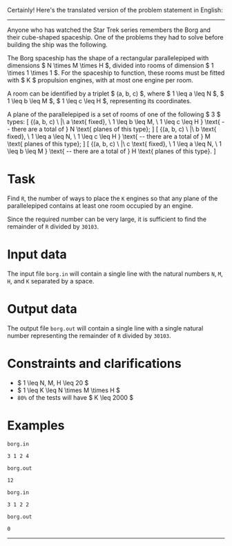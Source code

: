 Certainly! Here's the translated version of the problem statement in English:

---

Anyone who has watched the Star Trek series remembers the Borg and their cube-shaped spaceship. One of the problems they had to solve before building the ship was the following.

The Borg spaceship has the shape of a rectangular parallelepiped with dimensions $ N \times M \times H $, divided into rooms of dimension $ 1 \times 1 \times 1 $. For the spaceship to function, these rooms must be fitted with $ K $ propulsion engines, with at most one engine per room.

A room can be identified by a triplet $ (a, b, c) $, where $ 1 \leq a \leq N $, $ 1 \leq b \leq M $, $ 1 \leq c \leq H $, representing its coordinates.

A plane of the parallelepiped is a set of rooms of one of the following $ 3 $ types:
\[
\{(a, b, c) \ |\ a \text{ fixed}, \ 1 \leq b \leq M, \ 1 \leq c \leq H \} \text{ -- there are a total of } N \text{ planes of this type};
\]
\[
\{(a, b, c) \ |\ b \text{ fixed}, \ 1 \leq a \leq N, \ 1 \leq c \leq H \} \text{ -- there are a total of } M \text{ planes of this type};
\]
\[
\{(a, b, c) \ |\ c \text{ fixed}, \ 1 \leq a \leq N, \ 1 \leq b \leq M \} \text{ -- there are a total of } H \text{ planes of this type}.
\]

# Task
Find `R`, the number of ways to place the `K` engines so that any plane of the parallelepiped contains at least one room occupied by an engine.

Since the required number can be very large, it is sufficient to find the remainder of `R` divided by `30103`.

# Input data
The input file `borg.in` will contain a single line with the natural numbers `N`, `M`, `H`, and `K` separated by a space.

# Output data
The output file `borg.out` will contain a single line with a single natural number representing the remainder of `R` divided by `30103`.

# Constraints and clarifications
* $ 1 \leq N, M, H \leq 20 $
* $ 1 \leq K \leq N \times M \times H $
* `80%` of the tests will have $ K \leq 2000 $

# Examples

`borg.in`
```
3 1 2 4
```
`borg.out`
```
12
```
`borg.in`
```
3 1 2 2
```
`borg.out`
```
0
```

---